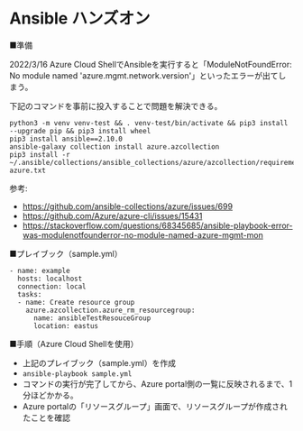 # Ansible ハンズオン

■準備

2022/3/16
Azure Cloud ShellでAnsibleを実行すると「ModuleNotFoundError: No module named 'azure.mgmt.network.version'」といったエラーが出てしまう。

下記のコマンドを事前に投入することで問題を解決できる。

```
python3 -m venv venv-test && . venv-test/bin/activate && pip3 install --upgrade pip && pip3 install wheel
pip3 install ansible==2.10.0
ansible-galaxy collection install azure.azcollection
pip3 install -r ~/.ansible/collections/ansible_collections/azure/azcollection/requirements-azure.txt
```

参考: 
- https://github.com/ansible-collections/azure/issues/699
- https://github.com/Azure/azure-cli/issues/15431
- https://stackoverflow.com/questions/68345685/ansible-playbook-error-was-modulenotfounderror-no-module-named-azure-mgmt-mon

■プレイブック（sample.yml）

```
- name: example
  hosts: localhost
  connection: local
  tasks:
  - name: Create resource group
    azure.azcollection.azure_rm_resourcegroup:
      name: ansibleTestResouceGroup
      location: eastus
```

■手順（Azure Cloud Shellを使用）

- 上記のプレイブック（sample.yml）を作成
- `ansible-playbook sample.yml`
- コマンドの実行が完了してから、Azure portal側の一覧に反映されるまで、1分ほどかかる。
- Azure portalの「リソースグループ」画面で、リソースグループが作成されたことを確認

